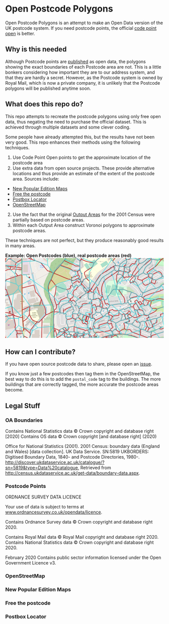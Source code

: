 # Open Postcode Polygons

Open Postcode Polygons is an attempt to make an Open Data version of the UK postcode system. If you need postcode points, the official [code point open](https://www.ordnancesurvey.co.uk/business-government/products/code-point-open) is better.

## Why is this needed

Although Postcode points are [published](https://www.ordnancesurvey.co.uk/business-government/products/code-point-open) as open data, the polygons showing the exact boundaries of each Postcode area are not.  This is a little bonkers considering how important they are to our address system, and that they are hardly a secret. However, as the Postcode system is owned by Royal Mail, which is now a private company, it is unlikely that the Postcode polygons will be published anytime soon.

## What does this repo do?

This repo attempts to recreate the postcode polygons using only free open data, thus negating the need to purchase the official dataset. This is achieved through multiple datasets and some clever coding.

Some people have already attempted this, but the results have not been very good. This repo enhances their methods using the following techniques.

1. Use Code Point Open points to get the approximate location of the postcode area
2. Use extra data from open source projects. These provide alternative locations and thus provide an estimate of the extent of the postcode area. Sources include:
  * [New Popular Edition Maps](http://www.npemap.org.uk/)
  * [Free the postcode](http://www.freethepostcode.org/)
  * [Postbox Locator](https://postboxes.dracos.co.uk/)
  * [OpenStreetMap](https://www.openstreetmap.org/#map=6/54.910/-3.432)

2. Use the fact that the original [Output Areas](https://www.ons.gov.uk/census/2001censusandearlier/dataandproducts/outputgeography/outputareas) for the 2001 Census were partially based on postcode areas.
3. Within each Output Area construct Voronoi polygons to approximate postcode areas.

These techniques are not perfect, but they produce reasonably good results in many areas.

**Example: Open Postcodes (blue), real postcode areas (red)**
<img src='postcode.png'/> 

## How can I contribute?

If you have open source postcode data to share, please open an [issue](https://github.com/ITSLeeds/OpenPostcodes/issues).

If you know just a few postcodes then tag them in the OpenStreetMap, the best way to do this is to add the `postal_code` tag to the buildings. The more buildings that are correctly tagged, the more accurate the postcode areas become.



## Legal Stuff

### OA Boundaries

Contains National Statistics data © Crown copyright and database right [2020]
Contains OS data © Crown copyright [and database right] (2020)
    
Office for National Statistics (2001). 2001 Census: boundary data (England and Wales) [data collection].
UK Data Service. SN:5819 UKBORDERS: Digitised Boundary Data, 1840- and Postcode Directories, 1980-.
http://discover.ukdataservice.ac.uk/catalogue/?sn=5819&type=Data%20catalogue,
Retrieved from http://census.ukdataservice.ac.uk/get-data/boundary-data.aspx.


### Postcode Points

ORDNANCE SURVEY DATA LICENCE

Your use of data is subject to terms at www.ordnancesurvey.co.uk/opendata/licence.

Contains Ordnance Survey data © Crown copyright and database right 2020.

Contains Royal Mail data © Royal Mail copyright and database right 2020.
Contains National Statistics data © Crown copyright and database right 2020.

February 2020
Contains public sector information licensed under the Open Government Licence v3.

### OpenStreetMap




### New Popular Edition Maps



### Free the postcode



### Postbox Locator

